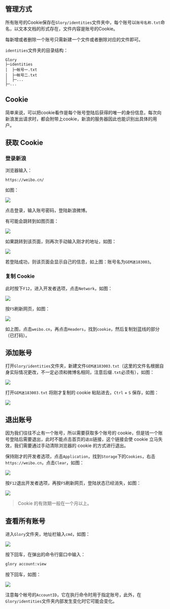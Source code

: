 ## 管理方式

所有账号的Cookie保存在`Glory/identities`文件夹中，每个账号以`账号名称.txt`命名，以文本文档的形式存在，文件内容是账号的Cookie。

每新增或者删除一个账号只需新建一个文件或者删除对应的文件即可。

`identities`文件夹的目录结构：

```
Glory
├─identities
│  ├─帐号一.txt
│  ├─帐号二.txt
│  ├─...
├─...
```

## Cookie

简单来说，可以把cookie看作是每个账号登陆后获得的唯一的身份信息，每次向新浪发出请求时，都会附带上cookie，新浪的服务器因此也能识别出具体的用户。

## 获取 Cookie

### 登录新浪

浏览器输入：

```
https://weibo.cn/
```

如图：

![](https://p.pstatp.com/origin/1380200010bcce54abaa4)

点击登录，输入账号密码，登陆新浪微博。

有可能会跳转到如图页面：

![](https://api.superbed.cn/static/images/2020/08/27/5f479abc160a154a67635ac2.jpg)

如果跳转到该页面，则再次手动输入刚才的地址，如图：

![](https://p.pstatp.com/origin/febf0002785510a6cd7a)

若登陆成功，则该页面会显示自己的信息，如上图：账号名为`GEM迷183003`。

### 复制 Cookie

此时按下`F12`，进入开发者选项，点击`Network`，如图：

![](https://p.pstatp.com/origin/fea20002cdab7b52d93f)

按`F5`刷新网页，如图：

![](https://p.pstatp.com/origin/13778000165ad193a8192)

如上图，点击`weibo.cn`，再点击`Headers`，找到`cookie`，然后复制划蓝线的部分（已打码）。

## 添加账号

打开`Glory/identities`文件夹，新建文件`GEM迷183003.txt`（这里的文件名根据自身实际情况更改，不一定必须和微博名相同，注意后缀`.txt`必须有），如图：

![](https://p.pstatp.com/origin/1379f0000dbeb4d9e4188)

打开`GEM迷183003.txt` 将刚才复制的 cookie 粘贴进去，`Ctrl` + `S` 保存，如图：

![](https://p.pstatp.com/origin/ffe40002668fe870f5ed)

## 退出账号

因为我们往往不止有一个账号，所以需要获取多个账号的 cookie，但是钱一个账号登陆后需要退出，此时不能点击首页的`退出`链接，这个链接会使 cookie 立马失效，我们需要通过手动清除浏览器的 cookie 的方式进行退出。

保持刚才的开发者选项，点击`Application`，找到`Storage`下的`Cookies`，右击`https://weibo.cn`，点击`Clear`，如图：

![](https://p.pstatp.com/origin/1389a0000055cb2d0498d)

按`F12`退出开发者选项，再按`F5`刷新网页，登陆状态已经消失，如图：

![](https://p.pstatp.com/origin/ffe30002cad77a7144b9)

> Cookie 的有效期一般在一个月以上。

## 查看所有账号

进入`Glory`文件夹，地址栏输入`cmd`，如图：

![](https://p.pstatp.com/origin/1383300009a39d90a81a4)

按下回车，在弹出的命令行窗口中输入：

```cmd
glory account:view
```

按下回车，如图：

![](https://p.pstatp.com/origin/1372100018c17f8306aad)

注意每个帐号的`AccountID`，它在执行命令时用于指定账号，此外，在`Glory/identities`文件夹内部发生变化时它可能会变化。


